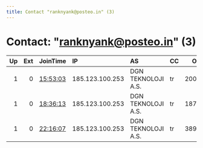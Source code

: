 ```yaml
---
title: Contact "ranknyank@posteo.in" (3)
---
```


# Contact: "ranknyank@posteo.in" (3)

|   Up |   Ext | JoinTime                                                                                              | IP              | AS                 | CC   |   ORp |   Dirp | OS    | Version   | Nickname   |   eFamMembers |
|-----:|------:|:------------------------------------------------------------------------------------------------------|:----------------|:-------------------|:-----|------:|-------:|:------|:----------|:-----------|--------------:|
|    1 |     0 | [15:53:03](https://nusenu.github.io/OrNetStats/w/relay/5513C8C0E8604E7EB6AD8DA8687BC927462591C3.html) | 185.123.100.253 | DGN TEKNOLOJI A.S. | tr   | 20081 |      0 | Linux | 0.4.7.7   | panky      |             1 |
|    1 |     0 | [18:36:13](https://nusenu.github.io/OrNetStats/w/relay/065BE8367B5AE1859D3A03AC2D5054B67C6CA7AB.html) | 185.123.100.253 | DGN TEKNOLOJI A.S. | tr   | 18777 |      0 | Linux | 0.4.7.7   | spanky     |             1 |
|    1 |     0 | [22:16:07](https://nusenu.github.io/OrNetStats/w/relay/3DC98ABF03A4581EA8C647854CDFDAF44353488F.html) | 185.123.100.253 | DGN TEKNOLOJI A.S. | tr   | 38910 |      0 | Linux | 0.4.7.7   | hanky      |             1 |
